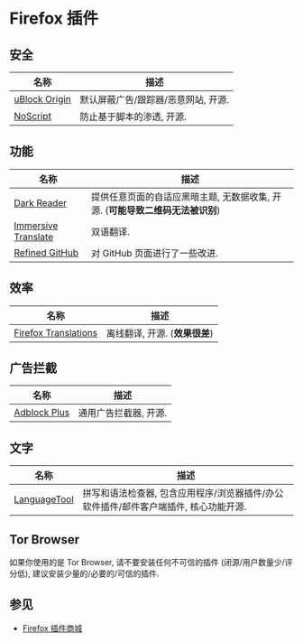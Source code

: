 # Firefox 插件

## 安全

| 名称            | 描述                                |
|-----------------|-----------------------------------|
| [uBlock Origin] | 默认屏蔽广告/跟踪器/恶意网站, 开源. |
| [NoScript]      | 防止基于脚本的渗透, 开源.           |

[uBlock Origin]: https://addons.mozilla.org/en-US/firefox/addon/ublock-origin/
[NoScript]:      https://addons.mozilla.org/en-US/firefox/addon/noscript/

## 功能

| 名称                  | 描述                                                                           |
|-----------------------|------------------------------------------------------------------------------|
| [Dark Reader]         | 提供任意页面的自适应黑暗主题, 无数据收集, 开源. (**可能导致二维码无法被识别**) |
| [Immersive Translate] | 双语翻译.                                                                      |
| [Refined GitHub]      | 对 GitHub 页面进行了一些改进.                                                  |

[Dark Reader]:         https://addons.mozilla.org/en-US/firefox/addon/darkreader/
[Immersive Translate]: https://addons.mozilla.org/en-US/firefox/addon/immersive-translate/
[Refined GitHub]: https://addons.mozilla.org/en-US/firefox/addon/refined-github-/

## 效率

| 名称                   | 描述                           |
|------------------------|------------------------------|
| [Firefox Translations] | 离线翻译, 开源. (**效果很差**) |

[Firefox Translations]: https://addons.mozilla.org/en-US/firefox/addon/firefox-translations/

## 广告拦截

| 名称           | 描述                  |
|----------------|---------------------|
| [Adblock Plus] | 通用广告拦截器, 开源. |

[Adblock Plus]: https://addons.mozilla.org/en-US/firefox/addon/adblock-plus/

## 文字

| 名称           | 描述                                                                                 |
|----------------|------------------------------------------------------------------------------------|
| [LanguageTool] | 拼写和语法检查器, 包含应用程序/浏览器插件/办公软件插件/邮件客户端插件, 核心功能开源. |

[LanguageTool]: https://addons.mozilla.org/en-US/firefox/addon/languagetool/

## Tor Browser

如果你使用的是 Tor Browser, 请不要安装任何不可信的插件 (闭源/用户数量少/评分低), 建议安装少量的/必要的/可信的插件.  

## 参见

- [Firefox 插件商城](https://addons.mozilla.org/en-US/firefox/)
